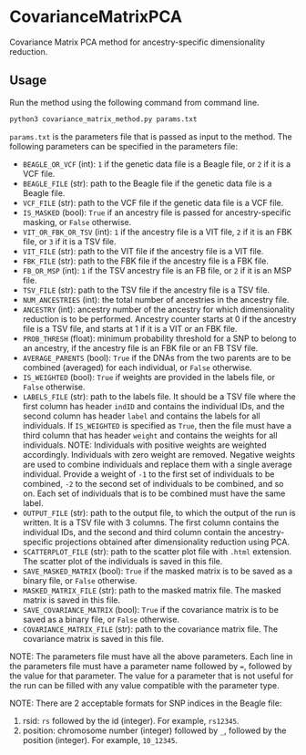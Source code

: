 # CovarianceMatrixPCA
Covariance Matrix PCA method for ancestry-specific dimensionality reduction.

## Usage
Run the method using the following command from command line.
```bash
python3 covariance_matrix_method.py params.txt
```
`params.txt` is the parameters file that is passed as input to the method. The following parameters can be specified in the parameters file:
* `BEAGLE_OR_VCF` (int): `1` if the genetic data file is a Beagle file, or `2` if it is a VCF file.
* `BEAGLE_FILE` (str): path to the Beagle file if the genetic data file is a Beagle file.
* `VCF_FILE` (str): path to the VCF file if the genetic data file is a VCF file.
* `IS_MASKED` (bool): `True` if an ancestry file is passed for ancestry-specific masking, or `False` otherwise.
* `VIT_OR_FBK_OR_TSV` (int): `1` if the ancestry file is a VIT file, `2` if it is an FBK file, or `3` if it is a TSV file.
* `VIT_FILE` (str): path to the VIT file if the ancestry file is a VIT file.
* `FBK_FILE` (str): path to the FBK file if the ancestry file is a FBK file.
* `FB_OR_MSP` (int): `1` if the TSV ancestry file is an FB file, or `2` if it is an MSP file.
* `TSV_FILE` (str): path to the TSV file if the ancestry file is a TSV file.
* `NUM_ANCESTRIES` (int): the total number of ancestries in the ancestry file.
* `ANCESTRY` (int): ancestry number of the ancestry for which dimensionality reduction is to be performed. Ancestry counter starts at 0 if the ancestry file is a TSV file, and starts at 1 if it is a VIT or an FBK file.
* `PROB_THRESH` (float): minimum probability threshold for a SNP to belong to an ancestry, if the ancestry file is an FBK file or an FB TSV file.
* `AVERAGE_PARENTS` (bool): `True` if the DNAs from the two parents are to be combined (averaged) for each individual, or `False` otherwise.
* `IS_WEIGHTED` (bool): `True` if weights are provided in the labels file, or `False` otherwise.  
* `LABELS_FILE` (str): path to the labels file. It should be a TSV file where the first column has header `indID` and contains the individual IDs, and the second column has header `label` and contains the labels for all individuals. If `IS_WEIGHTED` is specified as `True`, then the file must have a third column that has header `weight` and contains the weights for all individuals.
NOTE: Individuals with positive weights are weighted accordingly. Individuals with zero weight are removed. Negative weights are used to combine individuals and replace them with a single average individual. Provide a weight of `-1` to the first set of individuals to be combined, `-2` to the second set of individuals to be combined, and so on. Each set of individuals that is to be combined must have the same label.
* `OUTPUT_FILE` (str): path to the output file, to which the output of the run is written. It is a TSV file with 3 columns. The first column contains the individual IDs, and the second and third column contain the ancestry-specific projections obtained after dimensionality reduction using PCA.
* `SCATTERPLOT_FILE` (str): path to the scatter plot file with `.html` extension. The scatter plot of the individuals is saved in this file.
* `SAVE_MASKED_MATRIX` (bool): `True` if the masked matrix is to be saved as a binary file, or `False` otherwise.
* `MASKED_MATRIX_FILE` (str): path to the masked matrix file. The masked matrix is saved in this file.
* `SAVE_COVARIANCE_MATRIX` (bool): `True` if the covariance matrix is to be saved as a binary file, or `False` otherwise.
* `COVARIANCE_MATRIX_FILE` (str): path to the covariance matrix file. The covariance matrix is saved in this file.

NOTE: The parameters file must have all the above parameters. Each line in the parameters file must have a parameter name followed by `=`, followed by the value for that parameter. The value for a parameter that is not useful for the run can be filled with any value compatible with the parameter type.

NOTE: There are 2 acceptable formats for SNP indices in the Beagle file: 
1. rsid: `rs` followed by the id (integer). For example, `rs12345`.
2. position: chromosome number (integer) followed by `_`, followed by the position (integer). For example, `10_12345`.